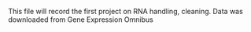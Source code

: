 This file will record the first project on RNA handling, cleaning. 
Data was downloaded from Gene Expression Omnibus
